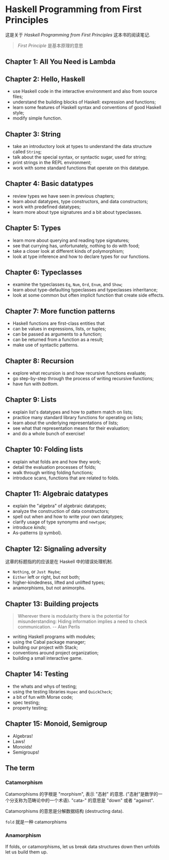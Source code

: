 # Haskell Programming from First Principles

这是关于 _Haskell Programming from First Principles_ 这本书的阅读笔记.

> _First Principle_ 是基本原理的意思

## Chapter 1: All You Need is Lambda

## Chapter 2: Hello, Haskell

- use Haskell code in the interactive environment and also from source files;
- understand the building blocks of Haskell: expression and functions;
- learn some features of Haskell syntax and conventions of good Haskell style;
- modify simple function.

## Chapter 3: String

- take an introductory look at types to understand the data structure called `String`;
- talk about the special syntax, or syntactic sugar, used for string;
- print strings in the REPL environment;
- work with some standard functions that operate on this datatype.

## Chapter 4: Basic datatypes

- review types we have seen in previous chapters;
- learn about datatypes, type constructors, and data constructors;
- work with predefined datatypes;
- learn more about type signatures and a bit about typeclasses.

## Chapter 5: Types

- learn more about querying and reading type signatures;
- see that currying has, unfortunately, nothing to do with food;
- take a closer look at different kinds of polymorphism;
- look at type inference and how to declare types for our functions.

## Chapter 6: Typeclasses

- examine the typeclasses `Eq`, `Num`, `Ord`, `Enum`, and `Show`;
- learn about type-defaulting typeclasses and typeclasses inheritance;
- look at some common but often implicit function that create side effects.

## Chapter 7: More function patterns

- Haskell functions are first-class entities that
- can be values in expressions, lists, or tuples;
- can be passed as arguments to a function;
- can be returned from a function as a result;
- make use of syntactic patterns.

## Chapter 8: Recursion

- explore what recursion is and how recursive functions evaluate;
- go step-by-step through the process of writing recursive functions;
- have fun with _bottom_.

## Chapter 9: Lists

- explain list's datatypes and how to pattern match on lists;
- practice many standard library functions for operating on lists;
- learn about the underlying representations of lists;
- see what that representation means for their evaluation;
- and do a whole bunch of exercise!

## Chapter 10: Folding lists

- explain what folds are and how they work;
- detail the evaluation processes of folds;
- walk through writing folding functions;
- introduce scans, functions that are related to folds.

## Chapter 11: Algebraic datatypes

- explain the "algebra" of algebraic datatypes;
- analyze the construction of data constructors;
- spell out when and how to write your own datatypes;
- clarify usage of type synonyms and `newtype`;
- introduce _kinds_;
- As-patterns (`@` symbol).

## Chapter 12: Signaling adversity

这章的标题指的的应该是在 Haskell 中的错误处理机制.

- `Nothing`, or `Just Maybe`;
- `Either` left or right, but not both;
- higher-kindedness, lifted and unlifted types;
- anamorphisms, but not animorphs.

## Chapter 13: Building projects

> Wherever there is modularity there is the potential for misunderstanding: Hiding information implies a need to check communication. -- Alan Perlis

- writing Haskell programs with modules;
- using the Cabal package manager;
- building our project with Stack;
- conventions around project organization;
- building a small interactive game.

## Chapter 14: Testing

- the whats and whys of testing;
- using the testing libraries `Hspec` and `QuickCheck`;
- a bit of fun with Morse code;
- spec testing;
- property testing;

## Chapter 15: Monoid, Semigroup

- Algebras!
- Laws!
- Monoids!
- Semigroups!

## The term

### Catamorphism

Catamorphisms 的字根是 "morphism", 表示 "态射" 的意思. ("态射"是数学的一个分支称为范畴论中的一个术语). "cata-" 的意思是 "down" 或者 "against".

Catamorphisms 的意思是分解数据结构 (destructing data).

`fold` 就是一种 catamorphisms

### Anamorphism

If folds, or catamorphisms, let us break data structures down then unfolds let us build them up.
